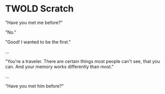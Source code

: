 # TWOLD Scratch

"Have you met me before?"

"No."

"Good!  I wanted to be the first."

...

"You're a traveler.  There are certain things most people can't see, that you can.  And your memory works differently than most."

...

"Have you met him before?"